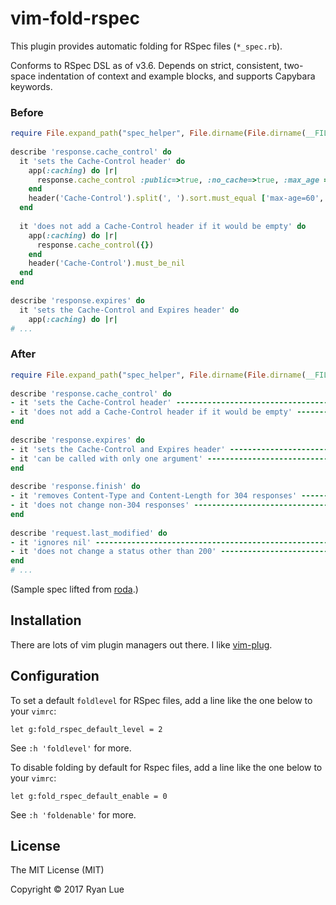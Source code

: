 vim-fold-rspec
==============

This plugin provides automatic folding for RSpec files (`*_spec.rb`).

Conforms to RSpec DSL as of v3.6. Depends on strict, consistent, two-space indentation of context and example blocks, and supports Capybara keywords.

### Before

```ruby
require File.expand_path("spec_helper", File.dirname(File.dirname(__FILE__)))     
                                                                                  
describe 'response.cache_control' do                                              
  it 'sets the Cache-Control header' do                                           
    app(:caching) do |r|                                                          
      response.cache_control :public=>true, :no_cache=>true, :max_age => 60       
    end                                                                           
    header('Cache-Control').split(', ').sort.must_equal ['max-age=60', 'no-cache'>
  end                                                                             
                                                                                  
  it 'does not add a Cache-Control header if it would be empty' do                
    app(:caching) do |r|                                                          
      response.cache_control({})                                                  
    end                                                                           
    header('Cache-Control').must_be_nil                                           
  end                                                                             
end                                                                               
                                                                                  
describe 'response.expires' do                                                    
  it 'sets the Cache-Control and Expires header' do                               
    app(:caching) do |r|                                                          
# ...
```

### After

```ruby
require File.expand_path("spec_helper", File.dirname(File.dirname(__FILE__)))
                                                                                
describe 'response.cache_control' do
- it 'sets the Cache-Control header' ------------------------------------- [4] -
- it 'does not add a Cache-Control header if it would be empty' ---------- [4] -
end
                                                                                
describe 'response.expires' do
- it 'sets the Cache-Control and Expires header' ------------------------- [5] -
- it 'can be called with only one argument' ------------------------------ [5] -
end
                                                                                
describe 'response.finish' do
- it 'removes Content-Type and Content-Length for 304 responses' --------- [6] -
- it 'does not change non-304 responses' --------------------------------- [6] -
end
                                                                                
describe 'request.last_modified' do
- it 'ignores nil' ------------------------------------------------------- [4] -
- it 'does not change a status other than 200' --------------------------- [7] -
end
# ...
```

(Sample spec lifted from [roda](https://github.com/jeremyevans/roda).)

Installation
------------

There are lots of vim plugin managers out there. I like [vim-plug](https://github.com/junegunn/vim-plug).

Configuration
-------------

To set a default `foldlevel` for RSpec files, add a line like the one below to your `vimrc`:

```viml
let g:fold_rspec_default_level = 2
```

See `:h 'foldlevel'` for more.

To disable folding by default for Rspec files, add a line like the one below to your `vimrc`:

```viml
let g:fold_rspec_default_enable = 0
```

See `:h 'foldenable'` for more.

License
-------

The MIT License (MIT)

Copyright © 2017 Ryan Lue
